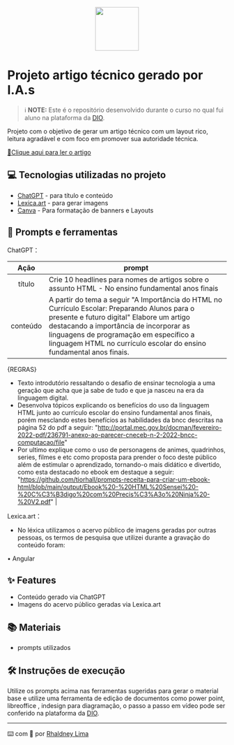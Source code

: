 <p align="center">
    <img width="100" src=".github/assets/banner.png">

# Projeto artigo técnico gerado por I.A.s


 > ℹ️ **NOTE:** Este é o repositório desenvolvido durante o curso no qual fui aluno  na plataforma da [DIO](https://dio.me).

Projeto com o objetivo de gerar um artigo técnico com um layout rico, leitura agradável e com foco em promover sua autoridade técnica.

<a href="https://dio.me/articles/a-importancia-do-html-no-curriculo-escolar-preparando-alunos-para-o-presente-e-futuro-digital" title="View PDF now"> 📕Clique aqui para ler o artigo</a>

## 💻 Tecnologias utilizadas no projeto

- [ChatGPT](https://chat.openai.com/) - para título e conteúdo
- [Lexica.art](https://lexica.art/) - para gerar imagens
- [Canva](https://www.canva.com) - Para formatação de banners e Layouts

## 📄 Prompts e ferramentas


ChatGPT：

|   Ação   | prompt                                                                                                                                                                                                                                                                         |
| :------: | ------------------------------------------------------------------------------------------------------------------------------------------------------------------------------------------------------------------------------------------------------------------------------ |
|  título  | Crie 10 headlines para nomes de artigos sobre o assunto HTML - No ensino fundamental anos finais                                                                                                                                                                                                    |
| conteúdo | A partir do tema a seguir "A Importância do HTML no Currículo Escolar: Preparando Alunos para o presente e futuro digital" Elabore um artigo destacando a importância de incorporar as linguagens de programação em específico a linguagem HTML no currículo escolar do ensino fundamental anos finais.

{REGRAS}
- Texto introdutório ressaltando o desafio de ensinar tecnologia a uma geração que acha que ja sabe de tudo e que ja nasceu na era da linguagem digital.
- Desenvolva tópicos explicando os benefícios do uso da linguagem HTML junto ao currículo escolar do ensino fundamental anos finais, porém mesclando estes benefícios as habilidades da bncc descritas na página 52 do pdf a seguir: "http://portal.mec.gov.br/docman/fevereiro-2022-pdf/236791-anexo-ao-parecer-cneceb-n-2-2022-bncc-computacao/file"
- Por ultimo explique como o uso de personagens de animes, quadrinhos, series, filmes e etc como proposta para prender o foco deste público além de estimular o aprendizado, tornando-o mais didático e divertido, como esta destacado no ebook em destaque a seguir:  "https://github.com/tiorhall/prompts-receita-para-criar-um-ebook-html/blob/main/output/Ebook%20-%20HTML%20Sensei%20-%20C%C3%B3digo%20com%20Precis%C3%A3o%20Ninja%20-%20V2.pdf" |


Lexica.art：

- No léxica utilizamos o acervo público de imagens geradas por outras pessoas, os termos de pesquisa que utilizei durante a gravação do conteúdo foram:

• Angular



## ✨ Features

- Conteúdo gerado via ChatGPT
- Imagens do acervo público geradas via Lexica.art

## 📚 Materiais

- prompts utilizados

## 🛠️ Instruções de execução

Utilize os prompts acima nas ferramentas sugeridas para gerar o material base e utilize uma ferramenta de edição de documentos como power point, libreoffice , indesign para diagramação, o passo a passo em vídeo pode ser conferido na plataforma da [DIO](https://dio.me).

---

⌨️ com 💜 por [Rhaldney Lima](https://github.com/tiorhall)
